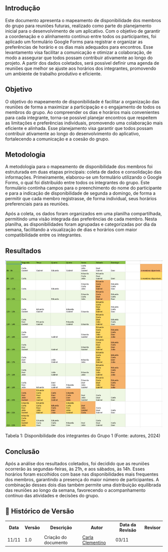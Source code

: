 ## Introdução
Este documento apresenta o mapeamento de disponibilidade dos membros do grupo para reuniões futuras, realizado como parte do planejamento inicial para o desenvolvimento de um aplicativo. Com o objetivo de garantir a coordenação e o alinhamento contínuo entre todos os participantes, foi aplicado um formulário Google Forms para registrar e organizar as preferências de horário e os dias mais adequados para encontros. Esse levantamento visa facilitar a comunicação e otimizar a colaboração, de modo a assegurar que todos possam contribuir ativamente ao longo do projeto. A partir dos dados coletados, será possível definir uma agenda de reuniões que melhor se ajuste aos horários dos integrantes, promovendo um ambiente de trabalho produtivo e eficiente.

## Objetivo
O objetivo do mapeamento de disponibilidade é facilitar a organização das reuniões de forma a maximizar a participação e o engajamento de todos os membros do grupo. Ao compreender os dias e horários mais convenientes para cada integrante, torna-se possível planejar encontros que respeitem as limitações e preferências individuais, promovendo uma colaboração mais eficiente e alinhada. Esse planejamento visa garantir que todos possam contribuir ativamente ao longo do desenvolvimento do aplicativo, fortalecendo a comunicação e a coesão do grupo.

## Metodologia
A metodologia para o mapeamento de disponibilidade dos membros foi estruturada em duas etapas principais: coleta de dados e consolidação das informações. Primeiramente, elaborou-se um formulário utilizando o Google Forms, o qual foi distribuído entre todos os integrantes do grupo. Este formulário continha campos para o preenchimento do nome do participante e para a indicação de disponibilidade de segunda a domingo, de forma a permitir que cada membro registrasse, de forma individual, seus horários preferenciais para as reuniões.

Após a coleta, os dados foram organizados em uma planilha compartilhada, permitindo uma visão integrada das preferências de cada membro. Nesta planilha, as disponibilidades foram agrupadas e categorizadas por dia da semana, facilitando a visualização de dias e horários com maior compatibilidade entre os integrantes.

## Resultados

![alt text](../assets/images/disponibilidade.png)

<p>Tabela 1: Disponibilidade dos integrantes do Grupo 1 (Fonte: autores, 2024)</p>

## Conclusão

Após a análise dos resultados coletados, foi decidido que as reuniões ocorrerão às segundas-feiras, às 21h, e aos sábados, às 14h. Esses horários foram escolhidos com base nas disponibilidades mais frequentes dos membros, garantindo a presença do maior número de participantes. A combinação desses dois dias também permite uma distribuição equilibrada das reuniões ao longo da semana, favorecendo o acompanhamento contínuo das atividades e decisões do grupo.


## :round_pushpin: Histórico de Versão 

<div align="center">
    <table>
        <tr>
            <th>Data</th>
            <th>Versão</th>
            <th>Descrição</th>
            <th>Autor</th>
            <th>Data da Revisão</th>
            <th>Revisor</th>
        </tr>
        <tr>
            <td>11/11</td>
            <td>1.0</td>
            <td>Criação do documento</td>
            <td><a href="https://github.com/ccarlaa">Carla Clementino</a></td>
            <td>03/11</td>
            <td><a href="https://github.com/"></a></td>
        </tr>
    </table>
</div>